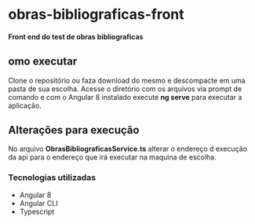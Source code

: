 # obras-bibliograficas-front
#### Front end do test de obras bibliograficas 

## omo executar
Clone o repositório ou faza download do mesmo e descompacte em uma pasta de sua escolha. Acesse o diretório com os arquivos via prompt de comando e com o Angular 8 instalado execute **ng serve** para executar a aplicação.

## Alterações para execução
No arquivo **ObrasBibliograficasService.ts** alterar o endereço d execução da api para o endereço que irá executar na maquina de escolha.

### Tecnologias utilizadas

- Angular 8
- Angular CLI
- Typescript
